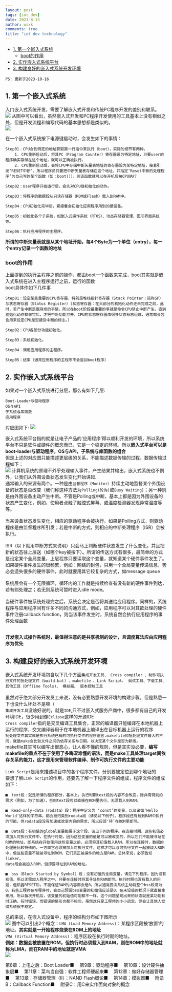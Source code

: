 ```yaml
---
layout: post
tags: [iot_dev]
date: 2023-8-13
author: wsxk
comments: true
title: "iot dev technology"
---
```


- [1. 第一个嵌入式系统](#1-第一个嵌入式系统)
  - [boot的作用](#boot的作用)
- [2. 实作嵌入式系统平台](#2-实作嵌入式系统平台)
- [3. 构建良好的嵌入式系统开发环境](#3-构建良好的嵌入式系统开发环境)


`PS: 更新于2023-10-16`<br>

## 1. 第一个嵌入式系统<br>
入门嵌入式系统开发，需要了解嵌入式开发和传统PC程序开发的差别和联系。<br>
![](https://raw.githubusercontent.com/wsxk/wsxk_pictures/main/2023-7-6/20230923211703.png)
从图中可以看出，虽然嵌入式开发和PC程序开发使用的工具基本上没有相似之处，但是开发流程和编写代码的基本思想都是类似的。<br>
![](https://raw.githubusercontent.com/wsxk/wsxk_pictures/main/2023-7-6/20230923211906.png)

在一个嵌入式系统按下电源键启动时，会发生如下的事情：<br>
```
Step01：CPU会到特定的地址获取第一行指令来执行（boot），实际的细节有两种。   
    1. CPU重新启动后，将其PC（Program Counter）寄存器设为特定地址，只要user的程序确实存储在这个地址，就可以正确被执行。
    2. CPU重新启动后，会将CPU中存储中断矢量表地址的寄存器设为某特定地址，接着引发‘RESET中断’，所以程序员只要把中断矢量表存储在这个地址，并指定‘Reset中断的处理程序’为自己写的某个函数（如：boot()），则该函数就可以在开机后被CPU执行

Step02：User程序开始运行后，会先对CPU做初始化的动作。

Step03：将程序的数据段从只读存储器（ROM或Flash）载入到RAM中。

Step04：CPU初始化完毕后，紧接着会初始化应用程序用到的硬设备。

Step05：初始化各个子系统，如嵌入式操作系统（RTOS）、动态存储器管理、图形界面系统等。

Step06：执行应用程序的主程序。
```
**所谓的中断矢量表就是从某个地址开始，每4个Byte为一个单位（entry），每一个entry记录一个函数的地址**<br>

### boot的作用<br>
上面提到的执行主程序之前的操作，都由boot一个函数来完成，boot其实就是嵌入式系统在进入主程序运行之前，运行的函数<br>
boot具体作如下几件事<br>
```
Step01：设定某些重要的CPU寄存器，特别是堆栈指针寄存器（Stack Pointer；简称SP）与状态寄存器（Status Register）(状态寄存器：在大部分的初始化动作还未完成之前，此时，若产生中断是很麻烦的事情。所以在boot阶段最重要的事就是命令CPU禁止中断产生，直到初始化动作都做完后，才把中断功能打开。CPU的状态寄存器由很多状态标志组成，通常都会包含用来设定CPU是否接受中断的标志。)

Step02：CPU各部分功能初始化。

Step03：系统初始化。

Step04：调用应用程序的主程序。

Step05：结束（通常应用程序的主程序不会返回boot程序）
```

## 2. 实作嵌入式系统平台<br>
如果对一个嵌入式系统进行分层，那么有如下几层:
```
Boot-Loader与驱动程序
OS与API
子系统与库函数
应用程序
```
对应图如下:
![](https://raw.githubusercontent.com/wsxk/wsxk_pictures/main/2023-7-6/20230927000532.png)

嵌入式系统平台指的就是让电子产品的‘应用程序’得以顺利开发的环境，所以系统平台不只是软件或硬件的概念而已，它是一个稳定的环境。所以**嵌入式平台可以是boot-loader与驱动程序，OS与API，子系统与库函数的组合**<br>
但是上述的对应图只能描述更层级的关系，不能描述数据传输的过程，数据传输过程如下：<br>
![](https://raw.githubusercontent.com/wsxk/wsxk_pictures/main/2023-7-6/20230927221905.png)
计算机系统的原理不外乎处理输入事件，产生结果并输出，嵌入式系统也不例外，让我们从外围设备状态发生变化开始讲起.<br>
通常输入的来源有两个。一种是由`监督程序（Monitor）`持续主动地监督某个外围设备的状态是否改变（我们称这种方法为`Polling(轮询)`或`Busy Waiting`）；另一种则是由外围设备主动产生中断。不管是Polling或中断，基本上都是因为外围设备的状态产生变化，例如，使用者点触了触控式屏幕、或温度检测器发现异常温度等等。<br><br>
当某设备状态发生变化，相应的驱动程序会被执行。如果是Polling方式，则驱动程序是由监督程序所引发；若是中断的方式，则相应的中断处理程序（ISR）会被执行。<br><br>
ISR（以下就用中断方式来说明）只会马上判断硬件状态发生了什么变化，并且把新的状态往上层送（如哪个key被按下）。所谓的传送方式有很多，最简单的方式是设定某个全局变量，上层程序只要读取这个变量，就知道某个硬件事件发生了。如果硬件事件发生的很频繁，例如：网络的封包，只用一个全局变量传递信息，势必会遗失很多的硬件事件，此时就要用其它较复杂的方式，如message queue<br><br>
系统层会有一个无限循环，循环内的工作就是持续检查有没有新的硬件事件到达，若有则处理之；若无则系统可暂时进入idle mode。<br><br>
当硬件事件被系统处理完之后，系统会决定是否将其送给应用程序。同样的，系统程序与应用程序间有许多不同的沟通方式，例如，应用程序可以对其欲处理的硬件事件注册callback function，则当该事件发生时，系统自然会执行应用程序的事件处理函数<br><br>

**开发嵌入式操作系统时，最值得注意的是共享机制的设计，且调度算法应由应用程序为优先**<br>

## 3. 构建良好的嵌入式系统开发环境<br>
嵌入式系统开发环境包含以下几个方面`集成开发工具、 Cross compiler 、制作可执行文件的批处理文件（build.bat) 、makefile 、Link Script、 调试工具、下载工具、 其他工具（Offline Tools)、 模拟器、 版本控制工具`<br><br>
虽然对于绝大部分开发员工来说，没有必要熟悉开发环境的构建步骤，但是熟悉一下也没什么坏处不是嘛（<br>
`集成开发工具`没啥好说的，就是`IDE`,只不过嵌入式服务产商中，很多都有自己的开发环境IDE，很少用到像`Eclipse`这样的开源IDE<br>
`Cross compiler`指的是交叉编译工具集合，正常的编译器只能编译在本地机器上运行的程序，交叉编译器用于在本地机器上编译出在目标机器上运行的程序<br>
`批处理文件其实就是执行系统已有的可执行文件的程序语言.makefile和批处理文件最大的不同，就是make会比较文件之间的依存关系与日期，以决定某个文件是否为新版。`<br>
makefile其实可以编写出很恶心，让人看不懂的规则，但是其实没必要，**编写makefile的重点不在于使用了多晦涩难懂的语法，而是make工具处理target间依存关系的能力，这才是用来管理软件编译、制作可执行文件的主要功能**<br><br>
`Link Script`是用来描述项目中的各个程序文件，分别要被定位到哪个地址的<br>
要想了解`Link Script`的作用，还要先了解一下程序文件的组成，程序文件的组成如下：<br>
```
■　text段：就是所谓的程序部分，基本上，执行时期text段的内容不会改变，除非有特别的需求（例如，为了加速），否则text段可以直接在ROM里执行，无须载入到RAM。

■　Read-only-data（rodata）段：程序中定义为 ‘const’的变量，以及诸如‘Hello World’这样的字符串，都会被归类到rodata段（请见以下例子）。程序段还有载到RAM中执行的可能，但rodata段没有加速或改变内容的需求，所以应该‘待’在ROM里即可。

■　Data段：有初值的global变量都属于这个段，请见下列的程序。在连接时期，这些初值必须加入可执行文件中，在执行时期，因为这些变量的值是可以被改变的，所以它们不能被寻址在ROM的地址，即系统在开始使用这些变量之前，必须将其初值载入RAM。所以在连接时，数据的处理是比较特殊的，一方面它必须被加入可执行文件，这样才可以与可执行文件一起被烧入ROM中，但这些变量不能被寻址到ROM，它们真正被操作的地方是RAM。总体来说，必须告知linker。
data段会被加入ROM，但却要寻址到RAM的地址。

■　bss（Block Started by Symbol）段：没有初值的全局变量，请见下列程序。因为没有初值，所以无需加入程序之中，只要在连接时将其寻址到RAM即可。执行时期也没有载入的问题，但机器RESET后，不能保证RAM的内容都会是0，所以通常要由系统主动将整个bss段清为0。有些工程师在写程序时，会自己预设bss变量的初始值应该是0，在未设值的状况下就直接拿来用，所以每次开机后，该变量的初始值可能都不一样。这个问题呈现出来的状态就是某功能有时正确，有时错误，而错误的情形也都不相同，虽然这只是工程师的小小疏忽，但会让其他人觉得系统很不稳定。
```
总的来说，在嵌入式设备中，程序的结构分布如下图所示<br>
![](https://raw.githubusercontent.com/wsxk/wsxk_pictures/main/2023-7-6/20231016222557.png)
图中可以引出2个概念：`LMA (Load Memory Address)`：某程序区段被‘放置’的地址。**其实就是一开始程序烧录在ROM上的地址**<br>
`VMA (Virtual Memory Address)`：程序区段在执行时期的地址。<br>
**例如：数据会被放置在ROM，但执行时必须载入到RAM，则在ROM中的地址就称为LMA，而在RAM中的地址就是VMA**<br>
![](https://raw.githubusercontent.com/wsxk/wsxk_pictures/main/2023-7-6/20231016222920.png)

第8章：上电之后：Boot Loader■　
第9章：驱动程序■　
第10章：设计硬件抽象层■　
第11章：菜鸟当自强：软件工程师硬起来■　
第12章：做好存储器管理■　
第13章：存储器管理（II）：NAND Flash概论■　
第14章：模拟器■　
附录B：Callback Function■　
附录C：用C来实作面向对象的概念
